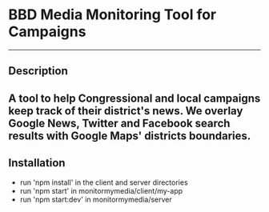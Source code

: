 # BBD Media Monitoring Tool for Campaigns
---
## Description
A tool to help Congressional and local campaigns keep track of their district's news. We overlay Google News, Twitter and Facebook search results with Google Maps' districts boundaries. 
---

## Installation
- run 'npm install' in the client and server directories 
- run 'npm start' in monitormymedia/client/my-app
- run 'npm start:dev' in monitormymedia/server 

